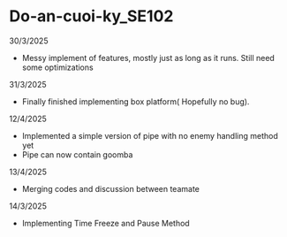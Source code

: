 # Do-an-cuoi-ky_SE102

30/3/2025
- Messy implement of features, mostly just as long as it runs. Still need some optimizations 

31/3/2025
- Finally finished implementing box platform( Hopefully no bug).

12/4/2025
- Implemented a simple version of pipe with no enemy handling method yet
- Pipe can now contain goomba

13/4/2025
- Merging codes and discussion between teamate

14/3/2025
- Implementing Time Freeze and Pause Method
